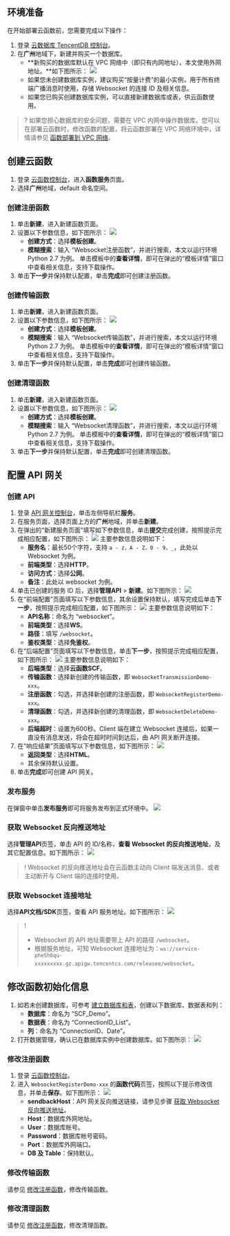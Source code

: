 

## 环境准备

在开始部署云函数前，您需要完成以下操作：

1. 登录 [云数据库 TencentDB 控制台](https://console.cloud.tencent.com/cdb)。
2. 在**广州**地域下，新建并购买一个数据库。
	- **新购买的数据库默认在 VPC 网络中（即只有内网地址），本文使用外网地址。**如下图所示： 
		![](https://main.qcloudimg.com/raw/26b51117fbe5847a00ed303cb2381ca5.png)
	- 如果您未创建数据库实例，建议购买“按量计费”的最小实例，用于所有终端广播消息时使用，存储 Websocket 的连接 ID 及相关信息。
	- 如果您已购买创建数据库实例，可以直接新建数据库或表，供云函数使用。
> ? 如果您担心数据库的安全问题，需要在 VPC 内网中操作数据库。您可以在部署云函数时，修改函数的配置，将云函数部署在 VPC 网络环境中，详情请参见 [函数部署到 VPC 网络](https://cloud.tencent.com/document/product/583/19703)。

## 创建云函数

1. 登录 [云函数控制台](https://console.cloud.tencent.com/scf/list?rid=1)，进入**函数服务**页面。
2. 选择**广州**地域，default 命名空间。


### 创建注册函数

1. 单击**新建**，进入新建函数页面。
2. 设置以下参数信息，如下图所示： 
![](https://main.qcloudimg.com/raw/696d0443d567ffbea90e3336062e6ab9.jpg)
	- **创建方式**：选择**模板创建**。
	- **模糊搜索**：输入 “Websocket注册函数”，并进行搜索，本文以运行环境 Python 2.7 为例。
		单击模板中的**查看详情**，即可在弹出的“模板详情”窗口中查看相关信息，支持下载操作。
3. 单击**下一步**并保持默认配置，单击**完成**即可创建注册函数。

### 创建传输函数

1. 单击**新建**，进入新建函数页面。
2. 设置以下参数信息，如下图所示： 
	![](https://main.qcloudimg.com/raw/0f9e27b4d88b73ca53ed2b67a38ebd24.jpg)
	- **创建方式**：选择**模板创建**。
	- **模糊搜索**：输入 “Websocket传输函数”，并进行搜索，本文以运行环境 Python 2.7 为例。
		单击模板中的**查看详情**，即可在弹出的“模板详情”窗口中查看相关信息，支持下载操作。
3. 单击**下一步**并保持默认配置，单击**完成**即可创建传输函数。


### 创建清理函数

1. 单击**新建**，进入新建函数页面。
2. 设置以下参数信息，如下图所示： 
![](https://main.qcloudimg.com/raw/17d532131253c4abc94da3874329a30e.jpg)
	- **创建方式**：选择**模板创建**。
	- **模糊搜索**：输入 “Websocket清理函数”，并进行搜索，本文以运行环境 Python 2.7 为例。
		单击模板中的**查看详情**，即可在弹出的“模板详情”窗口中查看相关信息，支持下载操作。
3.  单击**下一步**并保持默认配置，单击**完成**即可创建清理函数。



## 配置 API 网关

### 创建 API

1. 登录 [API 网关控制台](https://console.cloud.tencent.com/apigateway/index?rid=8)，单击左侧导航栏**服务**。
2. 在服务页面，选择页面上方的**广州**地域，并单击**新建**。
3. 在弹出的“新建服务页面”填写如下参数信息，单击**提交**完成创建，按照提示完成相应配置，如下图所示： 
	![](https://main.qcloudimg.com/raw/2ba853144be49ea2a69ca79946499849.jpg)
	主要参数信息说明如下：
	- **服务名**：最长50个字符，支持 `a - z，A - Z，0 - 9，_`，此处以 Websocket 为例。
	- **前端类型**：选择**HTTP**。
	- **访问方式**：选择**公网**。
	- **备注**：此处以 websocket 为例。
4. 单击已创建的服务 ID 后，选择**管理API** > **新建**。如下图所示： 
	 ![](https://main.qcloudimg.com/raw/bfed6b6c34f22ae9821d1028b9094b7a.jpg)
5. 在“前端配置”页面填写以下参数信息，其余设置保持默认，填写完成后单击**下一步**，按照提示完成相应配置，如下图所示： 
	![](https://main.qcloudimg.com/raw/4393c830eaf82d0e2283a964bdf0772b.jpg)
	主要参数信息说明如下：
	- **API名称**：命名为 “websocket”。
	- **前端类型**：选择**WS**。
	- **路径**：填写 `/websocket`。
	- **鉴权类型**：选择**免鉴权**。
6. 在“后端配置”页面填写以下参数信息，单击**下一步**，按照提示完成相应配置，如下图所示： 
![](https://main.qcloudimg.com/raw/face706738a7ac2cb19537f17d368691.jpg)
主要参数信息说明如下：
	- **后端类型**：选择**云函数SCF**。
	- **传输函数**：选择新创建的传输函数，即 `WebsocketTransmissionDemo-xxx`。
	- **注册函数**：勾选，并选择新创建的注册函数，即 `WebsocketRegisterDemo-xxx`。
	- **清理函数**：勾选，并选择新创建的清理函数，即 `WebsocketDeleteDemo-xxx`。
	- **后端超时**：设置为600秒。Client 端在建立 Websocket 连接后，如果一直没有消息发送，将会在超时时间到达后，由 API 网关断开连接。
7. 在“响应结果”页面填写以下参数信息，如下图所示： 
 ![](https://main.qcloudimg.com/raw/5b4bcdd011f4ad00f4f7cb3d77a06039.jpg)
	- **返回类型**：选择**HTML**。
	- 其余保持默认设置。
8. 单击**完成**即可创建 API 网关。   



### 发布服务

在弹窗中单击**发布服务**即可将服务发布到正式环境中。
![](https://main.qcloudimg.com/raw/67bd947302e26e8a69cc8e8132d3f783.jpg)





### 获取 Websocket 反向推送地址[](id:reverse)

选择**管理API**页签，单击 API 的 ID/名称，**查看 Websocket 的反向推送地址**，及其它配置信息。如下图所示： 
![](https://main.qcloudimg.com/raw/0f0ab8ed1a518bc252add7992130940e.jpg)

> ! Websocket 的反向推送地址会在云函数主动向 Client 端发送消息、或者主动断开与 Client 端的连接时使用。


### 获取 Websocket 连接地址

选择**API文档/SDK**页签，查看 API 服务地址。如下图所示： 
![](https://main.qcloudimg.com/raw/38a456ec965924044a8f09d0f8fc2a58.jpg)

> ! 
> - Websocket 的 API 地址需要带上 API 的路径 `/websocket`。
> - 根据服务地址，可知 Websocket 连接地址为：`ws://service-phe5h6qu-xxxxxxxxx.gz.apigw.tencentcs.com/releasee/websocket`。


## 修改函数初始化信息

1. 如若未创建数据库，可参考 [建立数据库和表](https://cloud.tencent.com/document/product/236/8465)，创建以下数据库、数据表和列：
	- **数据库**：命名为 “SCF_Demo”。
	- **数据表**：命名为 “ConnectionID_List”。
	- **列**：命名为 “ConnectionID、Date”。
2. 打开数据管理，确认已在数据库实例中创建数据库。如下图所示： 
   ![](https://main.qcloudimg.com/raw/c213b0cd27d0569ae6723d2f595a9f96.png)



### 修改注册函数[](id:ModifyRegisterFunction)

1. 登录 [云函数控制台](https://console.cloud.tencent.com/scf/list?rid=1)。
2. 进入 `WebsocketRegisterDemo-xxx` 的**函数代码**页签，按照以下提示修改信息，并单击**保存**。如下图所示： 
![](https://main.qcloudimg.com/raw/6f3fe4e538aa00061acd7cab5927ae09.jpg)
	- **sendbackHost**：API 网关反向推送链接，请参见步骤 [获取 Websocket 反向推送地址](#reverse)。
	- **Host**：数据库外网地址。
	- **User**：数据库帐号。
	- **Password**：数据库帐号密码。
	- **Port**：数据库外网端口。
	- **DB 及 Table**：保持默认。




### 修改传输函数

请参见 [修改注册函数](#ModifyRegisterFunction)，修改传输函数。

### 修改清理函数

请参见 [修改注册函数](#ModifyRegisterFunction)，修改清理函数。

